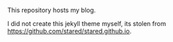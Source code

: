This repository hosts my blog.

I did not create this jekyll theme myself, its stolen from https://github.com/stared/stared.github.io.
